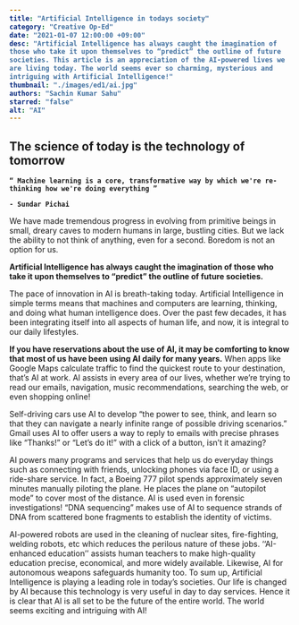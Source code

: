 ```yaml
---
title: "Artificial Intelligence in todays society"
category: "Creative Op-Ed"
date: "2021-01-07 12:00:00 +09:00"
desc: "Artificial Intelligence has always caught the imagination of those who take it upon themselves to “predict” the outline of future societies. This article is an appreciation of the AI-powered lives we are living today. The world seems ever so charming, mysterious and intriguing with Artificial Intelligence!"
thumbnail: "./images/ed1/ai.jpg"
authors: "Sachin Kumar Sahu"
starred: "false"
alt: "AI"
---
```


<style type='text/css'>
code {
  white-space : pre-wrap !important;
  font-weight: bolder !important;
}
</style>

## The science of today is the technology of tomorrow

```
“ Machine learning is a core, transformative way by which we're re-thinking how we're doing everything ”

- Sundar Pichai

```


We have made tremendous progress in evolving from  primitive beings in small, dreary caves to modern humans in large, bustling cities. But we lack the ability to not think of anything, even for a second. Boredom  is not an option for us. 

**Artificial Intelligence has always caught the  imagination of those who take it upon themselves  to “predict” the outline of future societies.** 

The pace of innovation in AI is breath-taking today.  Artificial Intelligence in simple terms means that machines  and computers are learning, thinking, and doing what  human intelligence does. Over the past few decades, it has  been integrating itself into all aspects of human life, and  now, it is integral to our daily lifestyles. 

**If you have reservations about the use of AI, it may  be comforting to know that most of us have been  using AI daily for many years.** When apps like Google  Maps calculate traffic to find the quickest route to your  destination, that’s AI at work. AI assists in every area of our  lives, whether we’re trying to read our emails, navigation,  music recommendations, searching the web, or even  shopping online! 

Self-driving cars use AI to develop “the power to see, think,  and learn so that they can navigate a nearly infinite range of  possible driving scenarios.” Gmail uses AI to offer users a way to reply to emails with precise phrases like “Thanks!” or  “Let’s do it!” with a click of a button, isn’t it amazing? 

AI powers many programs and services that help us do  everyday things such as connecting with friends, unlocking  phones via face ID, or using a ride-share service. In fact, a  Boeing 777 pilot spends approximately seven minutes  manually piloting the plane. He places the plane on  “autopilot mode” to cover most of the distance. 
AI is used even in forensic investigations! “DNA  sequencing” makes use of AI to sequence strands of DNA  from scattered bone fragments to establish the identity of  victims. 

AI-powered robots are used in the cleaning of nuclear sites,  fire-fighting, welding robots, etc which reduces the perilous  nature of these jobs. ‘‘AI-enhanced education’’ assists  human teachers to make high-quality education precise,  economical, and more widely available. Likewise, AI for  autonomous weapons safeguards humanity too. 
To sum up, Artificial Intelligence is playing a leading role in  today’s societies. Our life is changed by AI because this  technology is very useful in day to day services. Hence it is  clear that AI is all set to be the future of the entire world.  The world seems exciting and intriguing with AI! 